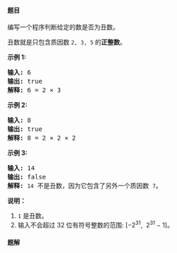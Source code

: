 #### 题目
<p>编写一个程序判断给定的数是否为丑数。</p>

<p>丑数就是只包含质因数&nbsp;<code>2, 3, 5</code>&nbsp;的<strong>正整数</strong>。</p>

<p><strong>示例 1:</strong></p>

<pre><strong>输入:</strong> 6
<strong>输出:</strong> true
<strong>解释: </strong>6 = 2 &times;&nbsp;3</pre>

<p><strong>示例 2:</strong></p>

<pre><strong>输入:</strong> 8
<strong>输出:</strong> true
<strong>解释: </strong>8 = 2 &times; 2 &times;&nbsp;2
</pre>

<p><strong>示例&nbsp;3:</strong></p>

<pre><strong>输入:</strong> 14
<strong>输出:</strong> false 
<strong>解释: </strong><code>14</code> 不是丑数，因为它包含了另外一个质因数&nbsp;<code>7</code>。</pre>

<p><strong>说明：</strong></p>

<ol>
	<li><code>1</code>&nbsp;是丑数。</li>
	<li>输入不会超过 32 位有符号整数的范围:&nbsp;[&minus;2<sup>31</sup>,&nbsp; 2<sup>31&nbsp;</sup>&minus; 1]。</li>
</ol>


 #### 题解